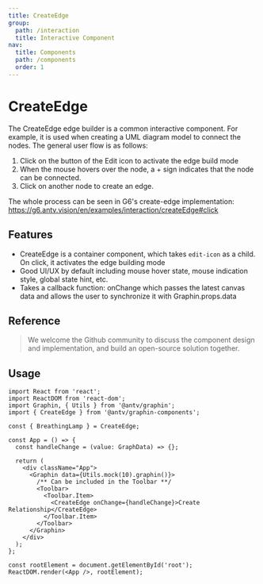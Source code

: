 ```yaml
---
title: CreateEdge
group:
  path: /interaction
  title: Interactive Component
nav:
  title: Components
  path: /components
  order: 1
---
```


# CreateEdge

The CreateEdge edge builder is a common interactive component. For example, it is used when creating a UML diagram model to connect the nodes. The general user flow is as follows:

1. Click on the button of the Edit icon to activate the edge build mode
2. When the mouse hovers over the node, a + sign indicates that the node can be connected.
3. Click on another node to create an edge.

The whole process can be seen in G6's create-edge implementation: https://g6.antv.vision/en/examples/interaction/createEdge#click

## Features

- CreateEdge is a container component, which takes `edit-icon` as a child. On click, it activates the edge building mode
- Good UI/UX by default including mouse hover state, mouse indication style, global state hint, etc.
- Takes a callback function: onChange which passes the latest canvas data and allows the user to synchronize it with Graphin.props.data

## Reference

> We welcome the Github community to discuss the component design and implementation, and build an open-source solution together.

## Usage

```tsx | pure
import React from 'react';
import ReactDOM from 'react-dom';
import Graphin, { Utils } from '@antv/graphin';
import { CreateEdge } from '@antv/graphin-components';

const { BreathingLamp } = CreateEdge;

const App = () => {
  const handleChange = (value: GraphData) => {};

  return (
    <div className="App">
      <Graphin data={Utils.mock(10).graphin()}>
        /** Can be included in the Toolbar **/
        <Toolbar>
          <Toolbar.Item>
            <CreateEdge onChange={handleChange}>Create Relationship</CreateEdge>
          </Toolbar.Item>
        </Toolbar>
      </Graphin>
    </div>
  );
};

const rootElement = document.getElementById('root');
ReactDOM.render(<App />, rootElement);
```
